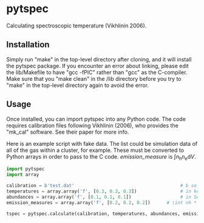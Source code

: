 # pytspec
Calculating spectroscopic temperature (Vikhlinin 2006).

## Installation
Simply run "make" in the top-level directory after cloning, and it will install the pytspec package. If you encounter an error about linking, please edit the lib/Makefile to have "gcc -fPIC" rather than "gcc" as the C-compiler. Make sure that you "make clean" in the /lib directory before you try to "make" in the top-level directory again to avoid the error.

## Usage

Once installed, you can import pytspec into any Python code. The code requires calibration files following Vikhlinin (2006), who provides the "mk_cal" software. See their paper for more info.

Here is an example script with fake data. The list could be simulation data of all of the gas within a cluster, for example. These must be converted to Python arrays in order to pass to the C code. *emission_measure* is $\int n_\mathrm{h} n_\mathrm{e} \mathrm{d}V$.

```python
import pytspec
import array

calibration = b'test.dat'                                       # b so we can pass to C
temperatures = array.array('f', [0.3, 0.3, 0.3])                # in keV
abundances = array.array('f', [0.1, 0.1, 0.1])                  # in Solar 
emission_measures = array.array('f', [0.2, 0.2, 0.2])      # \int nh * ne * dV

tspec = pytspec.calculate(calibration, temperatures, abundances, emission_measures)
```
